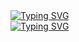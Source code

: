 <link rel="stylesheet" type='text/css' href="https://cdn.jsdelivr.net/gh/devicons/devicon@latest/devicon.min.css" />
<a href="https://git.io/typing-svg"><img src="https://readme-typing-svg.demolab.com?font=Fira+Code&size=50&pause=800&color=750014&center=true&vCenter=true&width=500&height=75&lines=MIT+bad" alt="Typing SVG" /></a><br/>
<a href="https://git.io/typing-svg"><img src="https://readme-typing-svg.demolab.com?font=Fira+Code&size=50&pause=1000&color=00274C&center=true&vCenter=true&width=500&height=75&lines=Justin+good" alt="Typing SVG" /></a>




